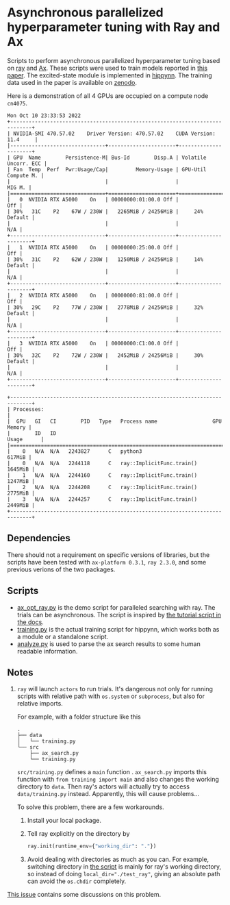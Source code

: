 # Asynchronous parallelized hyperparameter tuning with Ray and Ax

Scripts to perform asynchronous parallelized hyperparameter tuning based on
[ray](https://docs.ray.io/en/latest/) and [Ax](https://github.com/facebook/Ax).
These scripts were used to train models reported in
[this paper](https://pubs.acs.org/doi/full/10.1021/acs.jctc.3c01068). The
excited-state module is implemented in
[hippynn](https://github.com/lanl/hippynn). The training data used in the paper
is available on [zenodo](https://zenodo.org/records/7076420).

Here is a demonstration of all 4 GPUs are occupied on a compute node `cn4075`.

```plaintext
Mon Oct 10 23:33:53 2022
+-----------------------------------------------------------------------------+
| NVIDIA-SMI 470.57.02    Driver Version: 470.57.02    CUDA Version: 11.4     |
|-------------------------------+----------------------+----------------------+
| GPU  Name        Persistence-M| Bus-Id        Disp.A | Volatile Uncorr. ECC |
| Fan  Temp  Perf  Pwr:Usage/Cap|         Memory-Usage | GPU-Util  Compute M. |
|                               |                      |               MIG M. |
|===============================+======================+======================|
|   0  NVIDIA RTX A5000    On   | 00000000:01:00.0 Off |                  Off |
| 30%   31C    P2    67W / 230W |   2265MiB / 24256MiB |     24%      Default |
|                               |                      |                  N/A |
+-------------------------------+----------------------+----------------------+
|   1  NVIDIA RTX A5000    On   | 00000000:25:00.0 Off |                  Off |
| 30%   31C    P2    62W / 230W |   1250MiB / 24256MiB |     14%      Default |
|                               |                      |                  N/A |
+-------------------------------+----------------------+----------------------+
|   2  NVIDIA RTX A5000    On   | 00000000:81:00.0 Off |                  Off |
| 30%   29C    P2    77W / 230W |   2778MiB / 24256MiB |     32%      Default |
|                               |                      |                  N/A |
+-------------------------------+----------------------+----------------------+
|   3  NVIDIA RTX A5000    On   | 00000000:C1:00.0 Off |                  Off |
| 30%   32C    P2    72W / 230W |   2452MiB / 24256MiB |     30%      Default |
|                               |                      |                  N/A |
+-------------------------------+----------------------+----------------------+

+-----------------------------------------------------------------------------+
| Processes:                                                                  |
|  GPU   GI   CI        PID   Type   Process name                  GPU Memory |
|        ID   ID                                                   Usage      |
|=============================================================================|
|    0   N/A  N/A   2243827      C   python3                           617MiB |
|    0   N/A  N/A   2244118      C   ray::ImplicitFunc.train()        1645MiB |
|    1   N/A  N/A   2244160      C   ray::ImplicitFunc.train()        1247MiB |
|    2   N/A  N/A   2244208      C   ray::ImplicitFunc.train()        2775MiB |
|    3   N/A  N/A   2244257      C   ray::ImplicitFunc.train()        2449MiB |
+-----------------------------------------------------------------------------+
```

## Dependencies

There should not a requirement on specific versions of libraries, but the
scripts have been tested with `ax-platform 0.3.1`, `ray 2.3.0`, and some
previous verions of the two packages.

## Scripts

* [ax_opt_ray.py](./ax_opt_ray.py) is the demo script for paralleled
  searching with ray. The trials can be asynchronous. The script is inspired by
  [the tutorial script in the docs](https://ax.dev/tutorials/raytune_pytorch_cnn.html).
* [training.py](./training.py) is the actual training script for
  hippynn, which works both as a module or a standalone script.
* [analyze.py](./analyze.py) is used to parse the ax search results to
  some human readable information.

## Notes

1. `ray` will launch `actors` to run trials. It's dangerous not only for running
   scripts with relative path with `os.system` or `subprocess`, but also for
   relative imports.

   For example, with a folder structure like this

   ```plaintext
   .
   ├── data
   │   └── training.py
   └── src
       ├── ax_search.py
       └── training.py
   ```

   `src/training.py` defines a `main` function . `ax_search.py` imports this
   function with `from training import main` and also changes the working
   directory to `data`. Then ray's actors will actually try to access
   `data/training.py` instead. Apparently, this will cause problems...

   To solve this problem, there are a few workarounds.

   1. Install your local package.
   2. Tell ray explicitly on the directory by

      ```python
      ray.init(runtime_env={"working_dir": "."})
      ```

   3. Avoid dealing with directories as much as you can. For example, switching
      directory in [the script](./ax_opt_ray.py) is mainly for ray's
      working directory, so instead of doing `local_dir="./test_ray"`, giving an
      absolute path can avoid the `os.chdir` completely.

  [This issue](https://github.com/ray-project/ray/issues/4479) contains some
  discussions on this problem.
